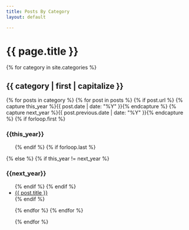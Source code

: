 ```yaml
---
title: Posts By Category
layout: default

---
```


<h1>{{ page.title }}</h1>

{% for category in site.categories %}
<h2 class="cat-list">{{ category | first | capitalize }}</h2>

{% for posts in category %}
{% for post in posts %}
{% if post.url %}
{% capture this_year %}{{ post.date | date: "%Y" }}{% endcapture %}
{% capture next_year %}{{ post.previous.date | date: "%Y" }}{% endcapture %}
{% if forloop.first %}
<h3 class="cat-year">{{this_year}}</h3>
<ul class="cat-year-items">
{% endif %}
{% if forloop.last %}
</ul>
{% else %}
{% if this_year != next_year %}
</ul>
<h3 id="cat-year">{{next_year}}</h2>
<ul class="cat-year-items">
{% endif %}
{% endif %}

<li class="cat-year-item"><a href="{{ post.url }}">{{ post.title }}</a></li>
{% endif %}

{% endfor %}
{% endfor %}

{% endfor %}
